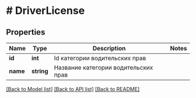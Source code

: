 # # DriverLicense

## Properties

Name | Type | Description | Notes
------------ | ------------- | ------------- | -------------
**id** | **int** | Id категории водительских прав |
**name** | **string** | Название категории водительских прав |

[[Back to Model list]](../../README.md#models) [[Back to API list]](../../README.md#endpoints) [[Back to README]](../../README.md)

